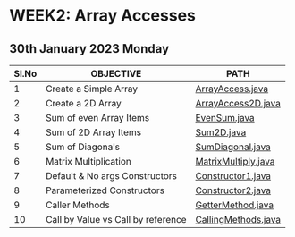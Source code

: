 # WEEK2: Array Accesses

## 30th January 2023 Monday

| Sl.No | OBJECTIVE                          | PATH                                         |
| ----- | ---------------------------------- | -------------------------------------------- |
| 1     | Create a Simple Array              | [ArrayAccess.java](./ArrayAccess.java)       |
| 2     | Create a 2D Array                  | [ArrayAccess2D.java](./ArrayAccess2D.java)   |
| 3     | Sum of even Array Items            | [EvenSum.java](./EvenSum.java)               |
| 4     | Sum of 2D Array Items              | [Sum2D.java](./Sum2D.java)                   |
| 5     | Sum of Diagonals                   | [SumDiagonal.java](./SumDiagonal.java)       |
| 6     | Matrix Multiplication              | [MatrixMultiply.java](./MatrixMultiply.java) |
| 7     | Default & No args Constructors     | [Constructor1.java](./Constructor1.java)     |
| 8     | Parameterized Constructors         | [Constructor2.java](./Constructor2.java)     |
| 9     | Caller Methods                     | [GetterMethod.java](./GetterMethod.java)     |
| 10    | Call by Value vs Call by reference | [CallingMethods.java](./CallingMethods.java) |
